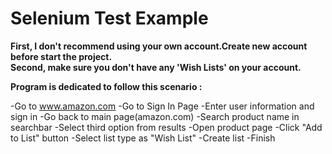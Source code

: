 # Selenium Test Example
**First, I don't recommend using your own account.Create new account before start the project.**<br>
**Second, make sure you don't have any 'Wish Lists' on your account.**

**Program is dedicated to follow this scenario :**

-Go to www.amazon.com
-Go to Sign In Page
-Enter user information and sign in
-Go back to main page(amazon.com)
-Search product name in searchbar
-Select third option from results
-Open product page
-Click "Add to List" button
-Select list type as "Wish List"
-Create list
-Finish
